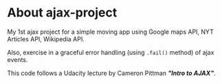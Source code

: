 # About ajax-project
My 1st ajax project for a simple moving app using Google maps API, NYT Articles API, Wikipedia API.

Also, exercise in a graceful error handling (using `.fail()` method) of ajax events.  

This code follows a Udacity lecture by Cameron Pittman ***"Intro to AJAX"***.  
